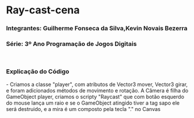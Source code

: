 # Ray-cast-cena

<h3>Integrantes: Guilherme Fonseca da Silva,Kevin Novais Bezerra</h3>

<h3>Série: 3º Ano Programação de Jogos Digitais</h3>
<br>
<h3>Explicação do Código</h3>
- Criamos a classe "player", com atributos de Vector3  mover, Vector3 girar, e foram adicionados métodos de movimento e rotação. A Câmera
é filha do GameObject player, criamos o scripty "Raycast" que com botão esquerdo do mouse lança um raio e se o GameObject atingido tiver a tag sapo ele será destruido, e a mira é um composto pela tecla "." no Canvas
